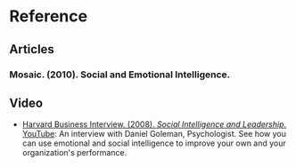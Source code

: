 # Reference

## Articles

### Mosaic. (2010). Social and Emotional Intelligence.

## Video

- [Harvard Business Interview. (2008). *Social Intelligence and Leadership*. YouTube](https://www.youtube.com/watch?v=7Qv0o1oh9f4&t=3s): An interview with Daniel Goleman, Psychologist. See how you can use emotional and social intelligence to improve your own and your organization's performance.